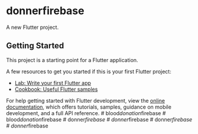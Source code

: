 # donnerfirebase

A new Flutter project.

## Getting Started

This project is a starting point for a Flutter application.

A few resources to get you started if this is your first Flutter project:

- [Lab: Write your first Flutter app](https://docs.flutter.dev/get-started/codelab)
- [Cookbook: Useful Flutter samples](https://docs.flutter.dev/cookbook)

For help getting started with Flutter development, view the
[online documentation](https://docs.flutter.dev/), which offers tutorials,
samples, guidance on mobile development, and a full API reference.
#   b l o o d _ d o n a t i o n _ f i r e b a s e  
 #   b l o o d _ d o n a t i o n _ f i r e b a s e  
 #   d o n n e r _ f i r e b a s e  
 #   d o n n e r _ f i r e b a s e  
 #   d o n n e r _ f i r e b a s e  
 #   d o n n e r _ f i r e b a s e  
 